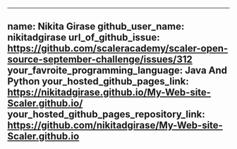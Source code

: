 


---
name: Nikita Girase
github_user_name: nikitadgirase
url_of_github_issue: https://github.com/scaleracademy/scaler-open-source-september-challenge/issues/312
your_favroite_programming_language: Java And Python
your_hosted_github_pages_link: https://nikitadgirase.github.io/My-Web-site-Scaler.github.io/
your_hosted_github_pages_repository_link: https://github.com/nikitadgirase/My-Web-site-Scaler.github.io
---
